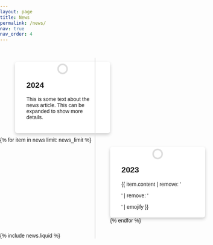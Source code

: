 ```yaml
---
layout: page
title: News
permalink: /news/
nav: true
nav_order: 4
---
```

<style>
body, html {
    margin: 0;
    padding: 0;
    font-family: Arial, sans-serif;
}

.timeline {
    position: relative;
    max-width: 1200px;
    margin: 40px auto;
}

.timeline::after {
    content: '';
    position: absolute;
    width: 2px; /* Slimmer line for a more refined look */
    background-color: #ddd;
    top: 0;
    bottom: 0;
    left: 50%;
    transform: translateX(-50%);
}

.container {
    padding: 10px 40px;
    position: relative;
    background-color: inherit;
    width: 50%;
}

.left {
    left: 0;
}

.right {
    left: 50%;
}

.content {
    padding: 20px 30px;
    background-color: white;
    position: relative;
    border-radius: 6px;
    box-shadow: 0 4px 8px 0 rgba(0,0,0,0.2); /* Add shadow for depth */
}

/* Adjust the position of the content boxes */
.left .content {
    margin-left: 0px;
    margin-right: auto;
}

.right .content {
    margin-left: auto;
    margin-right: 0;
}

/* Position the timeline dots correctly */
.container::after {
    content: '';
    position: absolute;
    width: 20px;
    height: 20px;
    background-color: white;
    border: 4px solid #ddd;
    top: 15px;
    border-radius: 50%;
    z-index: 1;
    transform: translateX(-50%);
}

.left::after {
    left: 50%;
}

.right::after {
    left: 50%;
}

@media screen and (max-width: 600px) {
    .container {
        width: 100%;
        padding-left: 70px; /* Adjust as needed for smaller screens */
        padding-right: 25px; /* Adjust as needed for smaller screens */
    }
    .left::after, .right::after {
        left: 0;
    }
    .left .content, .right .content {
        margin-left: 0;
        margin-right: 0;
    }
}
    /* Add more styling according to your preference */
</style>

<div class="timeline">
    <div class="container left">
        <div class="content">
            <h2>2024</h2>
            <p>This is some text about the news article. This can be expanded to show more details.</p>
        </div>
    </div>
    {% for item in news limit: news_limit %}
        <div class="container right">
            <div class="content">
                <h2>2023</h2>
                {{ item.content | remove: '<p>' | remove: '</p>' | emojify }}
            </div>
    {% endfor %}
</div>

<script type='text/javascript'>
    document.addEventListener('DOMContentLoaded', (event) => {
    const expandables = document.querySelectorAll('.content');
    expandables.forEach((item) => {
        item.addEventListener('click', function() {
            // Toggle expanded class to change height or show more content
            this.classList.toggle('expanded');
            // You might want to change this to adjust the display of expanded content
        });
    });
});
</script>


{% include news.liquid %}